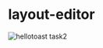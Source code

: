 # layout-editor
![hellotoast task2](https://user-images.githubusercontent.com/80376171/145669698-28661566-98e8-44f5-ba96-0bb5c703a2bf.gif)
